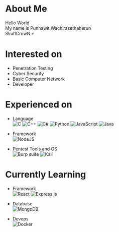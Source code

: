 About Me
=============
Hello World  
My name is Punnawit Wachirasethaherun  
Skul1CrowN 💀  

Interested on
=============
- Penetration Testing  
- Cyber Security  
- Basic Computer Network
- Developer

Experienced on
=============  
- Language  
![C](https://img.shields.io/badge/c-%2300599C.svg?style=for-the-badge&logo=c&logoColor=white)
![C++](https://img.shields.io/badge/c++-%2300599C.svg?style=for-the-badge&logo=c%2B%2B&logoColor=white)
![C#](https://img.shields.io/badge/c%23-%23239120.svg?style=for-the-badge&logo=c-sharp&logoColor=white)
![Python](https://img.shields.io/badge/python-3670A0?style=for-the-badge&logo=python&logoColor=ffdd54)
![JavaScript](https://img.shields.io/badge/javascript-%23323330.svg?style=for-the-badge&logo=javascript&logoColor=%23F7DF1E)
![Java](https://img.shields.io/badge/java-%23ED8B00.svg?style=for-the-badge&logo=java&logoColor=white)

- Framework  
![NodeJS](https://img.shields.io/badge/node.js-6DA55F?style=for-the-badge&logo=node.js&logoColor=white)

- Pentest Tools and OS  
![Burp suite](https://img.shields.io/badge/-Burp%20Suite-orange?style=for-the-badge)
![Kali](https://img.shields.io/badge/Kali-268BEE?style=for-the-badge&logo=kalilinux&logoColor=white)

Currently Learning
=============  
- Framework  
![React](https://img.shields.io/badge/react-%2320232a.svg?style=for-the-badge&logo=react&logoColor=%2361DAFB)
![Express.js](https://img.shields.io/badge/express.js-%23404d59.svg?style=for-the-badge&logo=express&logoColor=%2361DAFB)

- Database  
![MongoDB](https://img.shields.io/badge/MongoDB-%234ea94b.svg?style=for-the-badge&logo=mongodb&logoColor=white)

- Devops  
![Docker](https://img.shields.io/badge/docker-%230db7ed.svg?style=for-the-badge&logo=docker&logoColor=white)

